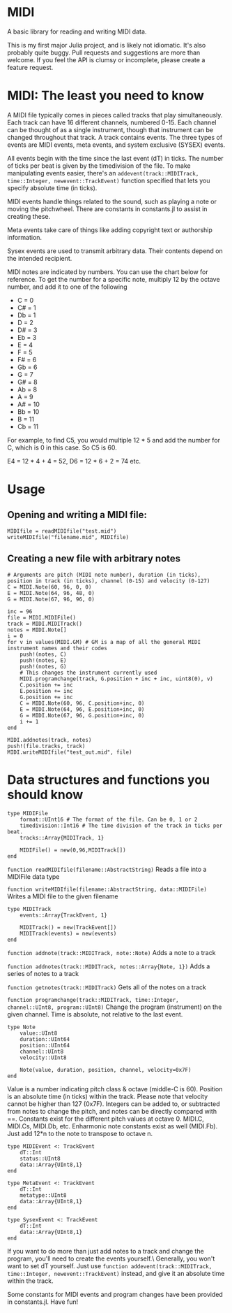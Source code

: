 MIDI
====

A basic library for reading and writing MIDI data.

This is my first major Julia project, and is likely not idiomatic. It's also probably quite buggy. Pull requests and suggestions are more than welcome. If you feel the API is clumsy or incomplete, please create a feature request.

MIDI: The least you need to know
================================

A MIDI file typically comes in pieces called tracks that play simultaneously. Each track can have 16 different channels, numbered 0-15. Each channel can be thought of as a single instrument, though that instrument can be changed throughout that track. A track contains events. The three types of events are MIDI events, meta events, and system exclusive (SYSEX) events.

All events begin with the time since the last event (dT) in ticks. The number of ticks per beat is given by the timedivision of the file. To make manipulating events easier, there's an `addevent(track::MIDITrack, time::Integer, newevent::TrackEvent)` function specified that lets you specify absolute time (in ticks).

MIDI events handle things related to the sound, such as playing a note or moving the pitchwheel. There are constants in constants.jl to assist in creating these.

Meta events take care of things like adding copyright text or authorship information.

Sysex events are used to transmit arbitrary data. Their contents depend on the intended recipient.

MIDI notes are indicated by numbers. You can use the chart below for reference. To get the number for a specific note, multiply 12 by the 
octave number, and add it to one of the following
- C  = 0
- C# = 1
- Db = 1
- D  = 2
- D# = 3
- Eb = 3
- E  = 4
- F  = 5
- F# = 6
- Gb = 6
- G  = 7
- G# = 8
- Ab = 8
- A  = 9
- A# = 10
- Bb = 10
- B  = 11
- Cb = 11

For example, to find C5, you would multiple 12 * 5 and add the number for C, which is 0 in this case. So C5 is 60.

E4 = 12 * 4 + 4 = 52, D6 = 12 * 6 + 2 = 74 etc.

Usage
=====

Opening and writing a MIDI file:
--------------------------------

```
MIDIfile = readMIDIfile("test.mid")
writeMIDIfile("filename.mid", MIDIfile)
```

Creating a new file with arbitrary notes
----------------------------------------

```
# Arguments are pitch (MIDI note number), duration (in ticks), position in track (in ticks), channel (0-15) and velocity (0-127)
C = MIDI.Note(60, 96, 0, 0)
E = MIDI.Note(64, 96, 48, 0)
G = MIDI.Note(67, 96, 96, 0)

inc = 96
file = MIDI.MIDIFile()
track = MIDI.MIDITrack()
notes = MIDI.Note[]
i = 0
for v in values(MIDI.GM) # GM is a map of all the general MIDI instrument names and their codes
    push!(notes, C)
    push!(notes, E)
    push!(notes, G)
    # This changes the instrument currently used
    MIDI.programchange(track, G.position + inc + inc, uint8(0), v)
    C.position += inc
    E.position += inc
    G.position += inc
    C = MIDI.Note(60, 96, C.position+inc, 0)
    E = MIDI.Note(64, 96, E.position+inc, 0)
    G = MIDI.Note(67, 96, G.position+inc, 0)
    i += 1
end

MIDI.addnotes(track, notes)
push!(file.tracks, track)
MIDI.writeMIDIfile("test_out.mid", file)
```

Data structures and functions you should know
=============================================

```
type MIDIFile
    format::UInt16 # The format of the file. Can be 0, 1 or 2
    timedivision::Int16 # The time division of the track in ticks per beat.
    tracks::Array{MIDITrack, 1}

    MIDIFile() = new(0,96,MIDITrack[])
end
```

`function readMIDIfile(filename::AbstractString)` Reads a file into a MIDIFile data type

`function writeMIDIfile(filename::AbstractString, data::MIDIFile)` Writes a MIDI file to the given filename

```
type MIDITrack
    events::Array{TrackEvent, 1}

    MIDITrack() = new(TrackEvent[])
    MIDITrack(events) = new(events)
end
```

`function addnote(track::MIDITrack, note::Note)` Adds a note to a track

`function addnotes(track::MIDITrack, notes::Array{Note, 1})` Adds a series of notes to a track

`function getnotes(track::MIDITrack)` Gets all of the notes on a track

`function programchange(track::MIDITrack, time::Integer, channel::UInt8, program::UInt8)` Change the program (instrument) on the given channel. Time is absolute, not relative to the last event.

```
type Note
    value::UInt8
    duration::UInt64
    position::UInt64
    channel::UInt8
    velocity::UInt8

    Note(value, duration, position, channel, velocity=0x7F)
end
```

Value is a number indicating pitch class & octave (middle-C is 60). Position is an absolute time (in ticks) within the track. Please note that velocity cannot be higher than 127 (0x7F). Integers can be added to, or subtracted from notes to change the pitch, and notes can be directly compared with ==. Constants exist for the different pitch values at octave 0. MIDI.C, MIDI.Cs, MIDI.Db, etc. Enharmonic note constants exist as well (MIDI.Fb). Just add 12*n to the note to transpose to octave n.

```
type MIDIEvent <: TrackEvent
    dT::Int
    status::UInt8
    data::Array{UInt8,1}
end

type MetaEvent <: TrackEvent
    dT::Int
    metatype::UInt8
    data::Array{UInt8,1}
end

type SysexEvent <: TrackEvent
    dT::Int
    data::Array{UInt8,1}
end
```

If you want to do more than just add notes to a track and change the program, you'll need to create the events yourself.\\ Generally, you won't want to set dT yourself. Just use `function addevent(track::MIDITrack, time::Integer, newevent::TrackEvent)` instead, and give it an absolute time within the track.

Some constants for MIDI events and program changes have been provided in constants.jl. Have fun!
